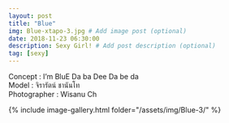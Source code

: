```yaml
---
layout: post
title: "Blue"
img: Blue-xtapo-3.jpg # Add image post (optional)
date: 2018-11-23 06:30:00
description: Sexy Girl! # Add post description (optional)
tag: [sexy]
---
```

Concept : I’m BluE Da ba Dee Da be da  
Model : จิรารัตน์ ชานันโท   
Photographer : Wisanu Ch           


{% include image-gallery.html folder="/assets/img/Blue-3/" %}
